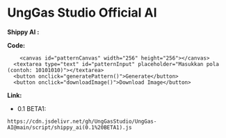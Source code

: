 # UngGas Studio Official AI

**Shippy AI :**

**Code:**
```
    <canvas id="patternCanvas" width="256" height="256"></canvas>
  <textarea type="text" id="patternInput" placeholder="Masukkan pola (contoh: 10101010)"></textarea>
  <button onclick="generatePattern()">Generate</button>
  <button onclick="downloadImage()">Download Image</button>
```

**Link:**
- 0.1 BETA1:
```
https://cdn.jsdelivr.net/gh/UngGasStudio/UngGas-AI@main/script/shippy_ai(0.1%20BETA1).js
```
